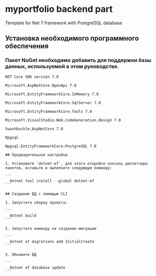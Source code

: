 # myportfolio backend part
Template for Net 7 framework with PostgreSQL database
## Установка необходимого программного обеспечения
### Пакет NuGet необходимо добавить для поддержки базы данных, используемой в этом руководстве.
```
NET Core SDK version 7.0
```
```
Microsoft.AspNetCore.OpenApi 7.0
```
```
Microsoft.EntityFrameworkCore.InMemory 7.0
```
```
Microsoft.EntityFrameworkCore.SqlServer 7.0
```
```
Microsoft.EntityFrameworkCore.Tools 7.0
```
```
Microsoft.VisualStudio.Web.CodeGeneration.Design 7.0
```
```
Swashbuckle.AspNetCore 7.0
```
```
Npgsql
```
```
Npgsql.EntityFrameworkCore.PostgreSQL 7.0
```

``````
## Предварительная настройка

1. Установите `dotnet-ef`, для этого откройте консоль диспетчера пакетов, вставьте и выполните следующую команду:

```
  dotnet tool install --global dotnet-ef
```

## Создание БД с помощью CLI

1. Запустите сборку проекта:

```
  dotnet build
```

2. Запустите команду на создание миграции

```
  dotnet ef migrations add InitialCreate
```

3. Обновите БД

```
  dotnet ef database update
```

